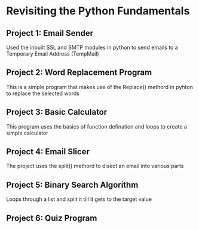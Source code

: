 # Revisiting the Python Fundamentals
## Project 1: Email Sender 
Used the inbuilt SSL and SMTP modules in python to send emails to a Temporary Email Address (TempMail)

## Project 2: Word Replacement Program
This is a simple program that makes use of the Replace() methord in pyhton to replace the selected words

## Project 3: Basic Calculator 
This program uses the basics of function defination and loops to create a simple calculator

## Project 4: Email Slicer
The project uses the split() methord to disect an email into various parts 

## Project 5: Binary Search Algorithm
Loops through a list and split it till it gets to the target value 

## Project 6: Quiz Program